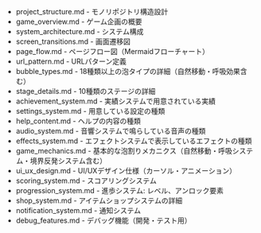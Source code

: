 - project_structure.md - モノリポジトリ構造設計
- game_overview.md - ゲーム企画の概要
- system_architecture.md - システム構成
- screen_transitions.md - 画面遷移図
- page_flow.md - ページフロー図（Mermaidフローチャート）
- url_pattern.md - URLパターン定義
- bubble_types.md - 18種類以上の泡タイプの詳細（自然移動・呼吸効果含む）
- stage_details.md - 10種類のステージの詳細
- achievement_system.md - 実績システムで用意されている実績
- settings_system.md - 用意している設定の種類
- help_content.md - ヘルプの内容の種類
- audio_system.md - 音響システムで鳴らしている音声の種類
- effects_system.md - エフェクトシステムで表示しているエフェクトの種類
- game_mechanics.md - 基本的な泡割りメカニクス（自然移動・呼吸システム・境界反発システム含む）
- ui_ux_design.md - UI/UXデザイン仕様（カーソル・アニメーション）
- scoring_system.md - スコアリングシステム
- progression_system.md - 進歩システム: レベル、アンロック要素
- shop_system.md - アイテムショップシステムの詳細
- notification_system.md - 通知システム
- debug_features.md - デバッグ機能（開発・テスト用）